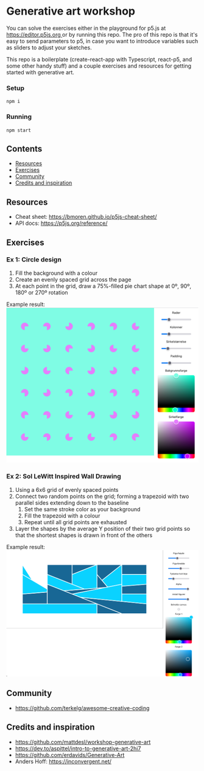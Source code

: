 # Generative art workshop

You can solve the exercises either in the playground for p5.js at [https://editor.p5js.org
](https://editor.p5js.org/) or by running this repo. The pro of this repo is that it's easy to send parameters to p5, in
case
you want to introduce variables such as sliders to adjust your sketches.

This repo is a boilerplate (create-react-app with Typescript, react-p5, and some other handy stuff) and a couple
exercises
and resources for getting started with generative art.

### Setup

```
npm i
```

### Running

```
npm start
```

## Contents

- [Resources](#resources)
- [Exercises](#exercises)
- [Community](#community)
- [Credits and inspiration](#credits-and-inspiration)

## Resources

- Cheat sheet: https://bmoren.github.io/p5js-cheat-sheet/
- API docs: https://p5js.org/reference/

## Exercises

### Ex 1: Circle design

1. Fill the background with a colour
2. Create an evenly spaced grid across the page
3. At each point in the grid, draw a 75%-filled pie chart shape at 0º, 90º, 180º or 270º rotation

Example result:
![img.png](img.png)

### Ex 2: Sol LeWitt Inspired Wall Drawing

1. Using a 6x6 grid of evenly spaced points
1. Connect two random points on the grid; forming a trapezoid with two parallel sides extending down to the baseline
    1. Set the same stroke color as your background
    1. Fill the trapezoid with a colour
    1. Repeat until all grid points are exhausted
1. Layer the shapes by the average Y position of their two grid points so that the shortest shapes is drawn in front of
   the others

Example result:
![img_1.png](img_1.png)

## Community

- https://github.com/terkelg/awesome-creative-coding

## Credits and inspiration

- https://github.com/mattdesl/workshop-generative-art
- https://dev.to/aspittel/intro-to-generative-art-2hi7
- https://github.com/erdavids/Generative-Art
- Anders Hoff: https://inconvergent.net/
